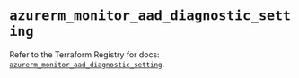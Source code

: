 # `azurerm_monitor_aad_diagnostic_setting`

Refer to the Terraform Registry for docs: [`azurerm_monitor_aad_diagnostic_setting`](https://registry.terraform.io/providers/hashicorp/azurerm/3.92.0/docs/resources/monitor_aad_diagnostic_setting).

